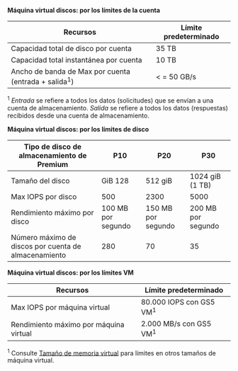 **Máquina virtual discos: por los límites de la cuenta**

Recursos|Límite predeterminado
---|---
Capacidad total de disco por cuenta|35 TB
Capacidad total instantánea por cuenta|10 TB
Ancho de banda de Max por cuenta (entrada + salida<sup>1</sup>)|< = 50 GB/s

<sup>1</sup> *Entrada* se refiere a todos los datos (solicitudes) que se envían a una cuenta de almacenamiento. *Salida* se refiere a todos los datos (respuestas) recibidos desde una cuenta de almacenamiento.

**Máquina virtual discos: por los límites de disco**

Tipo de disco de almacenamiento de Premium | P10 | P20 | P30
---|---|---|---
Tamaño del disco | GiB 128 | 512 giB | 1024 giB (1 TB)
Max IOPS por disco | 500 | 2300 | 5000
Rendimiento máximo por disco | 100 MB por segundo | 150 MB por segundo | 200 MB por segundo
Número máximo de discos por cuenta de almacenamiento | 280 | 70 | 35

**Máquina virtual discos: por los límites VM**

Recursos|Límite predeterminado
---|---
Max IOPS por máquina virtual|80.000 IOPS con GS5 VM<sup>1</sup>
Rendimiento máximo por máquina virtual|2.000 MB/s con GS5 VM<sup>1</sup>

<sup>1</sup> Consulte [Tamaño de memoria virtual](../articles/virtual-machines/virtual-machines-linux-sizes.md) para límites en otros tamaños de máquina virtual. 

